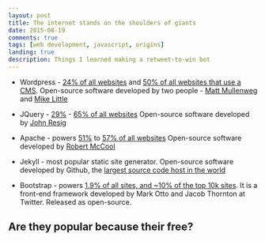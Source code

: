 ```yaml
---
layout: post
title: The internet stands on the shoulders of giants
date: 2015-08-19
comments: true
tags: [web development, javascript, origins]
landing: true
description: Things I learned making a retweet-to-win bot
---
```


- Wordpress - [24% of all websites](http://w3techs.com/technologies/overview/content_management/all) and [50% of all websites that use a CMS](https://trends.builtwith.com/cms). Open-source software developed by two people - [Matt Mullenweg](https://en.wikipedia.org/wiki/Matt_Mullenweg) and [Mike Little](https://en.wikipedia.org/wiki/Mike_Little)
  
- JQuery - [29%](https://trends.builtwith.com/javascript) - [65% of all websites](http://w3techs.com/technologies/overview/javascript_library/all)
  Open-source software developed by [John Resig](https://en.wikipedia.org/wiki/John_Resig)
  
- Apache - powers [51%](https://trends.builtwith.com/web-server) to [57% of all websites](http://w3techs.com/technologies/overview/web_server/all)
  Open-source software developed by [Robert McCool](https://en.wikipedia.org/wiki/Robert_McCool)

- Jekyll - most popular static site generator. Open-source software developed by Github, the  [largest source code host in the world](http://flosshub.org/sites/flosshub.org/files/lean-ghtorrent.pdf)

- Bootstrap - powers [1.9% of all sites, and ~10% of the top 10k sites](https://trends.builtwith.com/docinfo/Twitter-Bootstrap). It is a front-end framework developed by Mark Otto and Jacob Thornton at Twitter. Released as open-source.

## Are they popular because their free?

